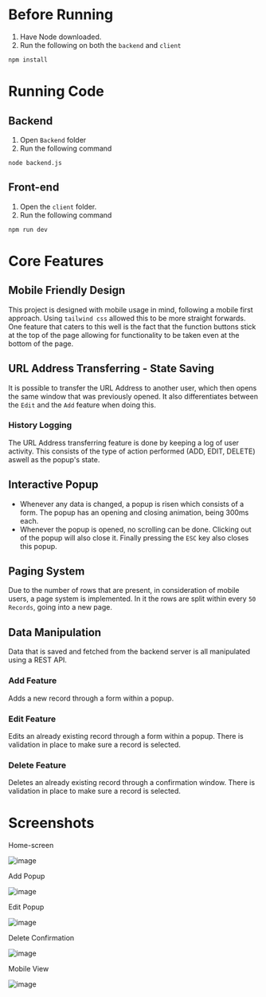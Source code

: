# Before Running

1. Have Node downloaded.
2. Run the following on both the ```backend``` and ```client```
   
``` 
npm install
```

# Running Code
## Backend

1. Open ```Backend``` folder
2. Run the following command
```
node backend.js
```

## Front-end

1. Open the ```client``` folder.
2. Run the following command
```
npm run dev
```

# Core Features
## Mobile Friendly Design
This project is designed with mobile usage in mind, following a mobile first approach. Using ```tailwind css``` allowed this to be more straight forwards.
One feature that caters to this well is the fact that the function buttons stick at the top of the page allowing for functionality to be taken even at the bottom of the page.

## URL Address Transferring - State Saving
It is possible to transfer the URL Address to another user, which then opens the same window that was previously opened. It also differentiates between the ```Edit``` and the ```Add``` feature when doing this.
### History Logging
The URL Address transferring feature is done by keeping a log of user activity. This consists of the type of action performed (ADD, EDIT, DELETE) aswell as the popup's state.

## Interactive Popup
- Whenever any data is changed, a popup is risen which consists of a form. The popup has an opening and closing animation, being 300ms each. 
- Whenever the popup is opened, no scrolling can be done. Clicking out of the popup will also close it. Finally pressing the ```ESC``` key also closes this popup.

## Paging System
Due to the number of rows that are present, in consideration of mobile users, a page system is implemented. In it the rows are split within every ```50 Records```, going into a new page.

## Data Manipulation
Data that is saved and fetched from the backend server is all manipulated using a REST API. 

### Add Feature
Adds a new record through a form within a popup.

### Edit Feature
Edits an already existing record through a form within a popup. There is validation in place to make sure a record is selected.

### Delete Feature
Deletes an already existing record through a confirmation window. There is validation in place to make sure a record is selected.

# Screenshots

Home-screen

![image](https://github.com/user-attachments/assets/aaff548b-d3b9-4193-ae27-7cc788e591be)

Add Popup

![image](https://github.com/user-attachments/assets/3dfb6a3f-e3cc-4e6d-84b7-3c8c39c148ca)

Edit Popup

![image](https://github.com/user-attachments/assets/6ec67adb-c75c-4d48-9fec-b55acd6ac242)

Delete Confirmation

![image](https://github.com/user-attachments/assets/38384aa7-beae-40a4-9a3d-785d9d5c5cdb)

Mobile View

![image](https://github.com/user-attachments/assets/4fc641fe-0875-4deb-97cb-9f46ab7ac1c9)
